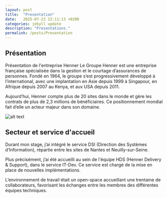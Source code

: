 ```yaml
---
layout: post
title:  "Presentation"
date:   2025-07-23 22:11:13 +0200
categories: jekyll update
description: "Presentations."
permalink: /posts/Presentation
---
```

## Présentation

Présentation de l'entreprise Henner
Le Groupe Henner est une entreprise française spécialisée dans la gestion et le courtage d’assurances de personnes. Fondé en 1964, le groupe s’est progressivement développé à l’international, avec une implantation en Asie depuis 1999 à Singapour, en Afrique depuis 2007 au Kenya, et aux USA depuis 2011.

Aujourd’hui, Henner compte plus de 20 sites dans le monde et gère les contrats de plus de 2,3 millions de bénéficiaires. Ce positionnement mondial fait d’elle un acteur majeur dans son domaine.

![alt text][implantations]
## Secteur et service d'accueil

Durant mon stage, j’ai intégré le service DSI (Direction des Systèmes d’Information), répartie entre les sites de Nantes et Neuilly-sur-Seine.

Plus précisément, j’ai été accueilli au sein de l'équipe HDS (Henner Delivery & Support), dans le service IT-Dev. Ce service est chargé de la mise en place de nouvelles implémentations.

L’environnement de travail était un open-space accueillant une trentaine de collaborateurs, favorisant les échanges entre les membres des différentes équipes techniques.



[implantations]: /Blog/assets/images/Implantations.png